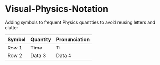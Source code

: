 # Visual-Physics-Notation
Adding symbols to frequent Physics quantities to avoid reusing letters and clutter 

| Symbol | Quantity | Pronunciation |
|----------|----------|----------|
| Row 1    | Time   | Ti   |
| Row 2    | Data 3   | Data 4   |

